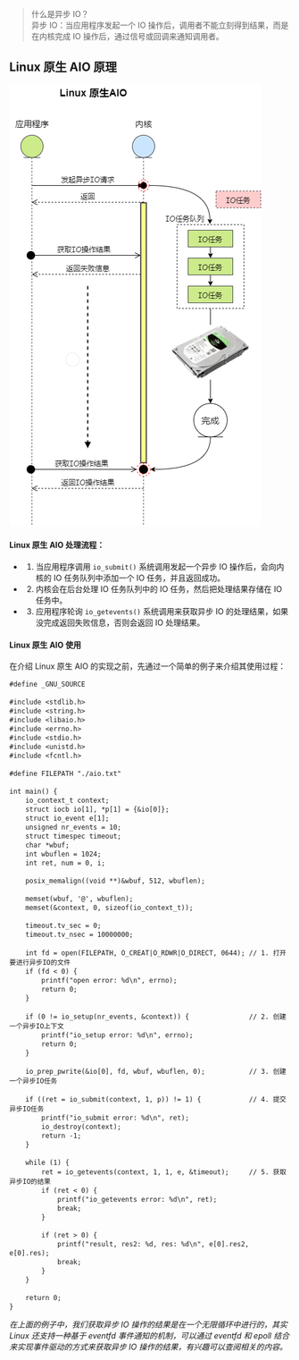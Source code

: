 > 什么是异步 IO？  
> 异步 IO：当应用程序发起一个 IO 操作后，调用者不能立刻得到结果，而是在内核完成 IO 操作后，通过信号或回调来通知调用者。

## Linux 原生 AIO 原理  
![Linux Native Aio](images/linux_native_aio.png)   

#### Linux 原生 AIO 处理流程：
- 1. 当应用程序调用 `io_submit()` 系统调用发起一个异步 IO 操作后，会向内核的 IO 任务队列中添加一个 IO 任务，并且返回成功。
- 2. 内核会在后台处理 IO 任务队列中的 IO 任务，然后把处理结果存储在 IO 任务中。
- 3. 应用程序轮询 `io_getevents()` 系统调用来获取异步 IO 的处理结果，如果没完成返回失败信息，否则会返回 IO 处理结果。

#### Linux 原生 AIO 使用  
在介绍 Linux 原生 AIO 的实现之前，先通过一个简单的例子来介绍其使用过程：  
```
#define _GNU_SOURCE

#include <stdlib.h>
#include <string.h>
#include <libaio.h>
#include <errno.h>
#include <stdio.h>
#include <unistd.h>
#include <fcntl.h>

#define FILEPATH "./aio.txt"

int main() {
    io_context_t context;
    struct iocb io[1], *p[1] = {&io[0]};
    struct io_event e[1];
    unsigned nr_events = 10;
    struct timespec timeout;
    char *wbuf;
    int wbuflen = 1024;
    int ret, num = 0, i;

    posix_memalign((void **)&wbuf, 512, wbuflen);

    memset(wbuf, '@', wbuflen);
    memset(&context, 0, sizeof(io_context_t));

    timeout.tv_sec = 0;
    timeout.tv_nsec = 10000000;

    int fd = open(FILEPATH, O_CREAT|O_RDWR|O_DIRECT, 0644); // 1. 打开要进行异步IO的文件
    if (fd < 0) {
        printf("open error: %d\n", errno);
        return 0;
    }

    if (0 != io_setup(nr_events, &context)) {               // 2. 创建一个异步IO上下文
        printf("io_setup error: %d\n", errno);
        return 0;
    }

    io_prep_pwrite(&io[0], fd, wbuf, wbuflen, 0);           // 3. 创建一个异步IO任务

    if ((ret = io_submit(context, 1, p)) != 1) {            // 4. 提交异步IO任务
        printf("io_submit error: %d\n", ret);
        io_destroy(context);
        return -1;
    }

    while (1) {
        ret = io_getevents(context, 1, 1, e, &timeout);     // 5. 获取异步IO的结果
        if (ret < 0) {
            printf("io_getevents error: %d\n", ret);
            break;
        }

        if (ret > 0) {
            printf("result, res2: %d, res: %d\n", e[0].res2, e[0].res);
            break;
        }
    }

    return 0;
}
```
*在上面的例子中，我们获取异步 IO 操作的结果是在一个无限循环中进行的，其实 Linux 还支持一种基于 eventfd 事件通知的机制，可以通过 eventfd 和 epoll 结合来实现事件驱动的方式来获取异步 IO 操作的结果，有兴趣可以查阅相关的内容。*  
